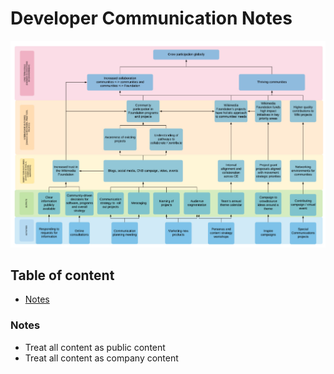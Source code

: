 # Developer Communication Notes

![](/DeveloperCommunication/IntroAssets/CommunicationFramework.png)

## Table of content

* [Notes](#notes) <br>

### Notes

* Treat all content as public content
* Treat all content as company content

